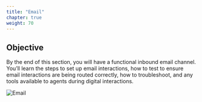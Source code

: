 ```yaml
---
title: "Email"
chapter: true
weight: 70
---
```



## Objective
By the end of this section, you will have a functional inbound email channel. You’ll learn the steps to set up email interactions, how to test to ensure email interactions are being routed correctly, how to troubleshoot, and any tools available to agents during digital interactions.

![Email](/images/email1.jpg)